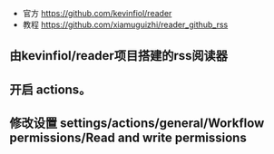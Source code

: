 - 官方 https://github.com/kevinfiol/reader
- 教程 https://github.com/xiamuguizhi/reader_github_rss

## 由kevinfiol/reader项目搭建的rss阅读器
## 开启 actions。
## 修改设置 settings/actions/general/Workflow permissions/Read and write permissions
